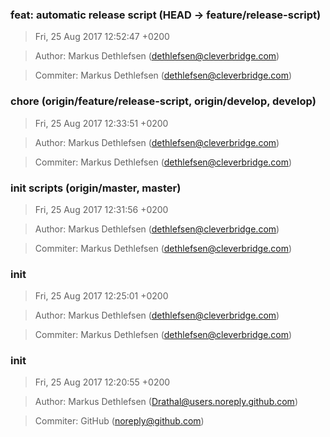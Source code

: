 ### feat: automatic release script (HEAD -> feature/release-script)
>Fri, 25 Aug 2017 12:52:47 +0200

>Author: Markus Dethlefsen (dethlefsen@cleverbridge.com)

>Commiter: Markus Dethlefsen (dethlefsen@cleverbridge.com)




### chore (origin/feature/release-script, origin/develop, develop)
>Fri, 25 Aug 2017 12:33:51 +0200

>Author: Markus Dethlefsen (dethlefsen@cleverbridge.com)

>Commiter: Markus Dethlefsen (dethlefsen@cleverbridge.com)




### init scripts (origin/master, master)
>Fri, 25 Aug 2017 12:31:56 +0200

>Author: Markus Dethlefsen (dethlefsen@cleverbridge.com)

>Commiter: Markus Dethlefsen (dethlefsen@cleverbridge.com)




### init
>Fri, 25 Aug 2017 12:25:01 +0200

>Author: Markus Dethlefsen (dethlefsen@cleverbridge.com)

>Commiter: Markus Dethlefsen (dethlefsen@cleverbridge.com)




### init
>Fri, 25 Aug 2017 12:20:55 +0200

>Author: Markus Dethlefsen (Drathal@users.noreply.github.com)

>Commiter: GitHub (noreply@github.com)




